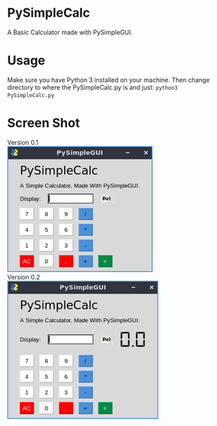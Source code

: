 # PySimpleCalc
A Basic Calculator made with PySimpleGUI.

# Usage
Make sure you have Python 3 installed on your machine. Then change directory to where the PySimpleCalc.py is and just:
<code>python3 PySimpleCalc.py</code>
# Screen Shot
Version 0.1<br/>
<img src='https://raw.githubusercontent.com/MS-Jahan/PySimpleCalc/master/Screenshot.png'><br/>
Version 0.2<br/>
<img src='https://raw.githubusercontent.com/MS-Jahan/PySimpleCalc/master/Screenshot1.png'><br/>
